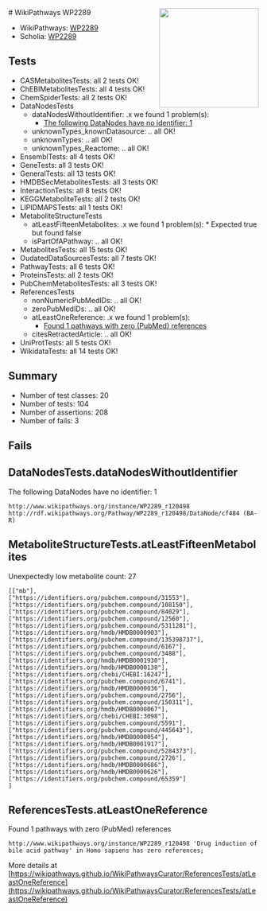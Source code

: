 <img style="float: right; width: 200px" src="https://upload.wikimedia.org/wikipedia/commons/thumb/8/83/Wplogo_with_text_500.png/640px-Wplogo_with_text_500.png" />
# WikiPathways WP2289

* WikiPathways: [WP2289](https://new.wikipathways.org/pathways/WP2289)
* Scholia: [WP2289](https://scholia.toolforge.org/wikipathways/WP2289)
## Tests
* CASMetabolitesTests: all 2 tests OK!
* ChEBIMetabolitesTests: all 4 tests OK!
* ChemSpiderTests: all 2 tests OK!
* DataNodesTests
    * dataNodesWithoutIdentifier: .x we found 1 problem(s):
        * [The following DataNodes have no identifier: 1](#d2d32fa0)
    * unknownTypes_knownDatasource: .. all OK!
    * unknownTypes: .. all OK!
    * unknownTypes_Reactome: .. all OK!
* EnsemblTests: all 4 tests OK!
* GeneTests: all 3 tests OK!
* GeneralTests: all 13 tests OK!
* HMDBSecMetabolitesTests: all 3 tests OK!
* InteractionTests: all 8 tests OK!
* KEGGMetaboliteTests: all 2 tests OK!
* LIPIDMAPSTests: all 1 tests OK!
* MetaboliteStructureTests
    * atLeastFifteenMetabolites: .x we found 1 problem(s):
            * Expected true but found false
    * isPartOfAPathway: .. all OK!
* MetabolitesTests: all 15 tests OK!
* OudatedDataSourcesTests: all 7 tests OK!
* PathwayTests: all 6 tests OK!
* ProteinsTests: all 2 tests OK!
* PubChemMetabolitesTests: all 3 tests OK!
* ReferencesTests
    * nonNumericPubMedIDs: .. all OK!
    * zeroPubMedIDs: .. all OK!
    * atLeastOneReference: .x we found 1 problem(s):
        * [Found 1 pathways with zero (PubMed) references](#d0a459f0)
    * citesRetractedArticle: .. all OK!
* UniProtTests: all 5 tests OK!
* WikidataTests: all 14 tests OK!


## Summary

* Number of test classes: 20
* Number of tests: 104
* Number of assertions: 208
* Number of fails: 3

## Fails

<a name="d2d32fa0" />

## DataNodesTests.dataNodesWithoutIdentifier

The following DataNodes have no identifier: 1
```
http://www.wikipathways.org/instance/WP2289_r120498 http://rdf.wikipathways.org/Pathway/WP2289_r120498/DataNode/cf484 (BA-R)
```

<a name="3b0f9800" />

## MetaboliteStructureTests.atLeastFifteenMetabolites

Unexpectedly low metabolite count: 27

```
[["mb"],
["https://identifiers.org/pubchem.compound/31553"],
["https://identifiers.org/pubchem.compound/108150"],
["https://identifiers.org/pubchem.compound/84029"],
["https://identifiers.org/pubchem.compound/12560"],
["https://identifiers.org/pubchem.compound/5311281"],
["https://identifiers.org/hmdb/HMDB0000903"],
["https://identifiers.org/pubchem.compound/135398737"],
["https://identifiers.org/pubchem.compound/6167"],
["https://identifiers.org/pubchem.compound/3488"],
["https://identifiers.org/hmdb/HMDB0001930"],
["https://identifiers.org/hmdb/HMDB0000138"],
["https://identifiers.org/chebi/CHEBI:16247"],
["https://identifiers.org/pubchem.compound/6741"],
["https://identifiers.org/hmdb/HMDB0000036"],
["https://identifiers.org/pubchem.compound/2756"],
["https://identifiers.org/pubchem.compound/150311"],
["https://identifiers.org/hmdb/HMDB0000067"],
["https://identifiers.org/chebi/CHEBI:3098"],
["https://identifiers.org/pubchem.compound/5591"],
["https://identifiers.org/pubchem.compound/445643"],
["https://identifiers.org/hmdb/HMDB0000054"],
["https://identifiers.org/hmdb/HMDB0001917"],
["https://identifiers.org/pubchem.compound/5284373"],
["https://identifiers.org/pubchem.compound/2726"],
["https://identifiers.org/hmdb/HMDB0000686"],
["https://identifiers.org/hmdb/HMDB0000626"],
["https://identifiers.org/pubchem.compound/65359"]
]
```

<a name="d0a459f0" />

## ReferencesTests.atLeastOneReference

Found 1 pathways with zero (PubMed) references
```
http://www.wikipathways.org/instance/WP2289_r120498 'Drug induction of bile acid pathway' in Homo sapiens has zero references; 
```

More details at [https://wikipathways.github.io/WikiPathwaysCurator/ReferencesTests/atLeastOneReference](https://wikipathways.github.io/WikiPathwaysCurator/ReferencesTests/atLeastOneReference)

